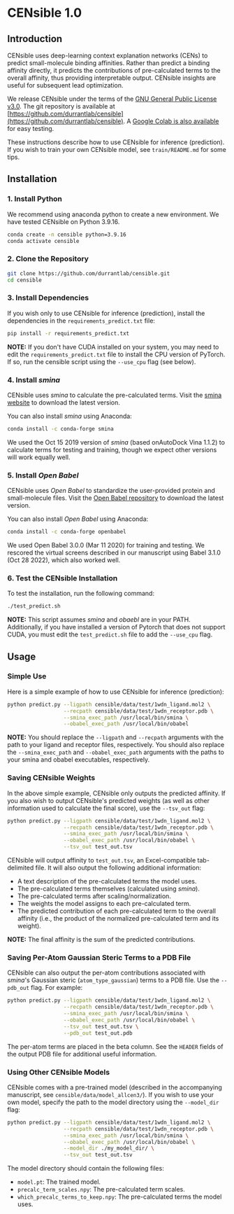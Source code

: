 # CENsible 1.0

## Introduction

CENsible uses deep-learning context explanation networks (CENs) to predict
small-molecule binding affinities. Rather than predict a binding affinity
directly, it predicts the contributions of pre-calculated terms to the overall
affinity, thus providing interpretable output. CENsible insights are useful for
subsequent lead optimization.

We release CENsible under the terms of the [GNU General Public License
v3.0](https://github.com/durrantlab/censible/blob/main/LICENSE.md). The git
repository is available at
[https://github.com/durrantlab/censible](https://github.com/durrantlab/censible).
A [Google Colab is also
available](https://durrantlab.pitt.edu/apps/censible/web/) for easy testing.

These instructions describe how to use CENsible for inference (prediction). If
you wish to train your own CENsible model, see `train/README.md` for some tips.

## Installation

### 1. Install Python

We recommend using anaconda python to create a new environment. We have tested
CENsible on Python 3.9.16.

```bash
conda create -n censible python=3.9.16
conda activate censible
```

### 2. Clone the Repository

```bash
git clone https://github.com/durrantlab/censible.git
cd censible
```

### 3. Install Dependencies

If you wish only to use CENsible for inference (prediction), install the
dependencies in the `requirements_predict.txt` file:

```bash
pip install -r requirements_predict.txt
```

**NOTE:** If you don't have CUDA installed on your system, you may need to edit
the `requirements_predict.txt` file to install the CPU version of PyTorch. If
so, run the censible script using the `--use_cpu` flag (see below).

### 4. Install _smina_

CENsible uses _smina_ to calculate the pre-calculated terms. Visit the [smina
website](https://sourceforge.net/projects/smina/) to download the latest
version.

You can also install _smina_ using Anaconda:

```bash
conda install -c conda-forge smina
```

We used the Oct 15 2019 version of _smina_ (based onAutoDock Vina 1.1.2) to
calculate terms for testing and training, though we expect other versions will
work equally well.

### 5. Install _Open Babel_

CENsible uses _Open Babel_ to standardize the user-provided protein and
small-molecule files. Visit the [Open Babel
repository](https://github.com/openbabel/openbabel) to download the latest
version.

You can also install _Open Babel_ using Anaconda:

```bash
conda install -c conda-forge openbabel
```

We used Open Babel 3.0.0 (Mar 11 2020) for training and testing. We rescored the
virtual screens described in our manuscript using Babel 3.1.0 (Oct 28 2022),
which also worked well.

### 6. Test the CENsible Installation

To test the installation, run the following command:

```bash
./test_predict.sh
```

**NOTE:** This script assumes _smina_ and _obaebl_ are in your PATH.
Additionally, if you have installed a version of Pytorch that does not support
CUDA, you must edit the `test_predict.sh` file to add the `--use_cpu` flag.

## Usage

### Simple Use

Here is a simple example of how to use CENsible for inference (prediction):

```bash
python predict.py --ligpath censible/data/test/1wdn_ligand.mol2 \
                  --recpath censible/data/test/1wdn_receptor.pdb \
                  --smina_exec_path /usr/local/bin/smina \
                  --obabel_exec_path /usr/local/bin/obabel
```

**NOTE:** You should replace the `--ligpath` and `--recpath` arguments with the
path to your ligand and receptor files, respectively. You should also replace
the `--smina_exec_path` and `--obabel_exec_path` arguments with the paths to
your smina and obabel executables, respectively.

### Saving CENsible Weights

In the above simple example, CENsible only outputs the predicted affinity. If
you also wish to output CENsible's predicted weights (as well as other
information used to calculate the final score), use the `--tsv_out` flag:

```bash
python predict.py --ligpath censible/data/test/1wdn_ligand.mol2 \
                  --recpath censible/data/test/1wdn_receptor.pdb \
                  --smina_exec_path /usr/local/bin/smina \
                  --obabel_exec_path /usr/local/bin/obabel \
                  --tsv_out test_out.tsv
```

CENsible will output affinity to `test_out.tsv`, an Excel-compatible
tab-delimited file. It will also output the following additional information:

- A text description of the pre-calculated terms the model uses.
- The pre-calculated terms themselves (calculated using _smina_).
- The pre-calculated terms after scaling/normalization.
- The weights the model assigns to each pre-calculated term.
- The predicted contribution of each pre-calculated term to the overall affinity
  (i.e., the product of the normalized pre-calculated term and its weight).

**NOTE:** The final affinity is the sum of the predicted contributions.

### Saving Per-Atom Gaussian Steric Terms to a PDB File

CENsible can also output the per-atom contributions associated with _smina_'s
Gaussian steric (`atom_type_gaussian`) terms to a PDB file. Use the `--pdb_out`
flag. For example:

```bash
python predict.py --ligpath censible/data/test/1wdn_ligand.mol2 \
                  --recpath censible/data/test/1wdn_receptor.pdb \
                  --smina_exec_path /usr/local/bin/smina \
                  --obabel_exec_path /usr/local/bin/obabel \
                  --tsv_out test_out.tsv \
                  --pdb_out test_out.pdb
```

The per-atom terms are placed in the beta column. See the `HEADER` fields of the
output PDB file for additional useful information.

### Using Other CENsible Models

CENsible comes with a pre-trained model (described in the accompanying
manuscript, see `censible/data/model_allcen3/`). If you wish to use your own
model, specify the path to the model directory using the `--model_dir` flag:

```bash
python predict.py --ligpath censible/data/test/1wdn_ligand.mol2 \
                  --recpath censible/data/test/1wdn_receptor.pdb \
                  --smina_exec_path /usr/local/bin/smina \
                  --obabel_exec_path /usr/local/bin/obabel \
                  --model_dir ./my_model_dir/ \
                  --tsv_out test_out.tsv
```

The model directory should contain the following files:

- `model.pt`: The trained model.
- `precalc_term_scales.npy`: The pre-calculated term scales.
- `which_precalc_terms_to_keep.npy`: The pre-calculated terms the model uses.
